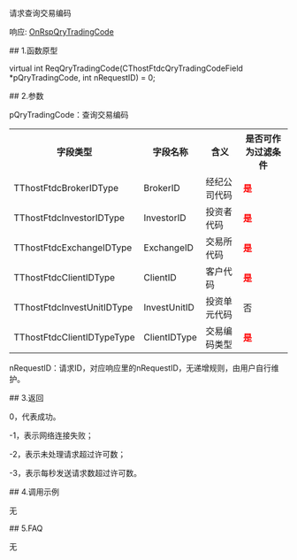 <p>请求查询交易编码</p>
<p>响应: <a href="../../CTHOSTFTDCTRADERAPI/ONRSPQRYTRADINGCODE/">OnRspQryTradingCode</a></p>
<span class="anchor" id="b0d0a7e5-b6f7-468f-8782-984cc6a69900"></span>
## 1.函数原型
<p>virtual int ReqQryTradingCode(CThostFtdcQryTradingCodeField *pQryTradingCode, int nRequestID) = 0;</p>
<span class="anchor" id="210665c9-649d-4132-a7d9-770def9b3dd2"></span>
## 2.参数
<p>pQryTradingCode：查询交易编码</p>
<table><tr><th style="TEXT-ALIGN: center;">字段类型</th><th style="TEXT-ALIGN: center;">字段名称</th><th style="TEXT-ALIGN: center;">含义</th><th style="TEXT-ALIGN: center;">是否可作为过滤条件</th></tr><tr><td style="TEXT-ALIGN: left;">TThostFtdcBrokerIDType</td>
<td style="TEXT-ALIGN: left;">BrokerID</td>
<td style="TEXT-ALIGN: left;">经纪公司代码</td>
<td style="TEXT-ALIGN: left;"><strong><font color="#FF0000">是</font></strong></td>
</tr>
<tr><td style="TEXT-ALIGN: left;">TThostFtdcInvestorIDType</td>
<td style="TEXT-ALIGN: left;">InvestorID</td>
<td style="TEXT-ALIGN: left;">投资者代码</td>
<td style="TEXT-ALIGN: left;"><strong><font color="#FF0000">是</font></strong></td>
</tr>
<tr><td style="TEXT-ALIGN: left;">TThostFtdcExchangeIDType</td>
<td style="TEXT-ALIGN: left;">ExchangeID</td>
<td style="TEXT-ALIGN: left;">交易所代码</td>
<td style="TEXT-ALIGN: left;"><strong><font color="#FF0000">是</font></strong></td>
</tr>
<tr><td style="TEXT-ALIGN: left;">TThostFtdcClientIDType</td>
<td style="TEXT-ALIGN: left;">ClientID</td>
<td style="TEXT-ALIGN: left;">客户代码</td>
<td style="TEXT-ALIGN: left;"><strong><font color="#FF0000">是</font></strong></td>
</tr>
<tr><td style="TEXT-ALIGN: left;">TThostFtdcInvestUnitIDType</td>
<td style="TEXT-ALIGN: left;">InvestUnitID</td>
<td style="TEXT-ALIGN: left;">投资单元代码</td>
<td style="TEXT-ALIGN: left;">否</td>
</tr>
<tr><td style="TEXT-ALIGN: left;">TThostFtdcClientIDTypeType</td>
<td style="TEXT-ALIGN: left;">ClientIDType</td>
<td style="TEXT-ALIGN: left;">交易编码类型</td>
<td style="TEXT-ALIGN: left;"><strong><font color="#FF0000">是</font></strong></td>
</tr>
</table>
<p>nRequestID：请求ID，对应响应里的nRequestID，无递增规则，由用户自行维护。</p>
<span class="anchor" id="79839db4-a954-42cc-aa95-59dcd93bd47e"></span>
## 3.返回
<p>0，代表成功。</p>
<p>-1，表示网络连接失败；</p>
<p>-2，表示未处理请求超过许可数；</p>
<p>-3，表示每秒发送请求数超过许可数。</p>
<span class="anchor" id="f757f895-4a22-4c55-90b9-b1abd3664d47"></span>
## 4.调用示例
<p>无</p>
<span class="anchor" id="b30d1a68-4358-4f77-89c2-6e4677939b60"></span>
## 5.FAQ
<p>无</p>
